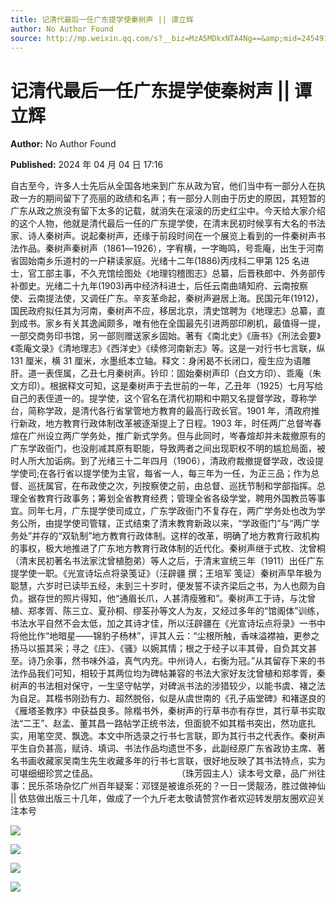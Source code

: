 ```yaml
---
title: 记清代最后一任广东提学使秦树声 || 谭立辉
author: No Author Found
source: http://mp.weixin.qq.com/s?__biz=MzA5MDkxNTA4Ng==&amp;mid=2454914876&amp;idx=1&amp;sn=b937a132d10f6b641d5568c5ebbe745c&amp;chksm=87a3cf5db0d4464bf3b6cd3fd48561d9265764707f2dc32a48a3aba403780aa1f47d854ce406&poc_token=HJ_Do2ejHyO-wNZGG8Q1S8FdPgy1YBBEob-nUEme
---
```


# 记清代最后一任广东提学使秦树声 || 谭立辉

**Author:** No Author Found

**Published:** 2024 年 04 月 04 日 17:16

自古至今，许多人士先后从全国各地来到广东从政为官，他们当中有一部分人在执政一方的期间留下了亮丽的政绩和名声；有一部分人则由于历史的原因，其短暂的广东从政之旅没有留下太多的记载，就消失在滚滚的历史红尘中。今天给大家介绍的这个人物，他就是清代最后一任的广东提学使，在清末民初时候享有大名的书法家、诗人秦树声。说起秦树声，还缘于前段时间在一个展览上看到的一件秦树声书法作品。秦树声秦树声（1861―1926），字宥横，一字晦鸣，号乖庵，出生于河南省固始南乡乐道村的一户耕读家庭。光绪十二年(1886)丙戌科二甲第 125 名进士，官工部主事，不久充馆绘图处《地理钧稽图志》总纂，后晋秩郎中、外务部传补御史。光绪二十九年(1903)再中经济科进士，后任云南曲靖知府、云南按察使、云南提法使，又调任广东。辛亥革命起，秦树声避居上海。民国元年(1912)，国民政府拟任其为河南，秦树声不应，移居北京，清史馆聘为《地理志》总纂，直到成书。家乡有关其逸闻颇多，唯有他在全国最先引进两部印刷机，最值得一提，一部交商务印书馆，另一部则赠送家乡固始。著有《南北史》《唐书》《刑法会要》《乖庵文录》《清地理志》《西洋史》《续修河南新志》等。这是一对行书七言联，纵 131 厘米，横 31 厘米，水墨纸本立轴。释文：身闲曷不长闭口，瘦生应为语雕肝。道一表侄属，乙丑七月秦树声。钤印：固始秦树声印（白文方印）、乖庵（朱文方印）。根据释文可知，这是秦树声于去世前的一年，乙丑年（1925）七月写给自己的表侄道一的。提学使，这个官名在清代初期和中期又名提督学政，尊称学台，简称学政，是清代各行省掌管地方教育的最高行政长官。1901 年，清政府推行新政，地方教育行政体制改革被逐渐提上了日程。1903 年，时任两广总督岑春煊在广州设立两广学务处，推广新式学务。但与此同时，岑春煊却并未裁撤原有的广东学政衙门，也没削减其原有职能，导致两者之间出现职权不明的尴尬局面，被时人所大加诟病。到了光绪三十二年四月（1906），清政府裁撤提督学政，改设提学使司;在各行省以提学使为主官，每省一人，每三年为一任，为正三品；作为总督、巡抚属官，在布政使之次，列按察使之前，由总督、巡抚节制和学部指挥。总理全省教育行政事务；筹划全省教育经费；管理全省各级学堂，聘用外国教员等事宜。同年七月，广东提学使司成立，广东学政衙门不复存在，两广学务处也改为学务公所，由提学使司管辖，正式结束了清末教育新政以来，“学政衙门”与“两广学务处”并存的“双轨制”地方教育行政体制。这样的改革，明确了地方教育行政机构的事权，极大地推进了广东地方教育行政体制的近代化。秦树声继于式枚、沈曾桐（清末民初著名书法家沈曾植胞弟）等人之后，于清末宣统三年（1911）出任广东提学使一职。《光宣诗坛点将录笺证》（汪辟疆 撰；王培军 笺证）秦树声早年极为聪慧，六岁时已读毕五经，未到三十岁时，便发誓不读齐梁后之书，为人也颇为自负。据存世的照片得知，他“通眉长爪，人甚清瘦雅和”。秦树声工于诗，与沈曾植、郑孝胥、陈三立、夏孙桐、缪荃孙等文人为友，又经过多年的“馆阁体”训练，书法水平自然不会太低，加之其诗才佳，所以汪辟疆在《光宣诗坛点将录》一书中将他比作“地暗星——锦豹子杨林”，评其人云：“尘根所触，香味溢襟袖，更参之扬马以振其采；寻之《庄》、《骚》以婉其情；根之于经子以丰其骨，自负其文甚至。诗乃余事，然书味外溢，真气内充。中州诗人，右衡为冠。”从其留存下来的书法作品我们可知，相较于其两位均为碑帖兼容的书法大家好友沈曾植和郑孝胥，秦树声的书法相对保守，一生坚守帖学，对碑派书法的涉猎较少，以能书虞、褚之法为自足。其楷书刚劲有力、超然脱俗，似是从虞世南的《孔子庙堂碑》和褚遂良的《雁塔圣教序》中获益良多。除楷书外，秦树声的行草书亦有存世，其行草书实取法“二王”、赵孟、董其昌一路帖学正统书法，但面貌不如其楷书突出，然功底扎实，用笔空灵、飘逸。本文中所选录之行书七言联，即为其行书之代表作。秦树声平生自负甚高，赋诗、填词、书法作品均遗世不多，此副经原广东省政协主席、著名书画收藏家吴南生先生收藏多年的行书七言联，很好地反映了其书法特点，实为可堪细细珍赏之佳品。                                （珠芳园主人）读本号文章，品广州往事：民乐茶场杂忆广州百年疑案：邓铿是被谁杀死的？一日一煲靓汤，胜过做神仙 || 依慈做出版三十几年，做成了一个九斤老太敬请赞赏作者欢迎转发朋友圈欢迎关注本号

![](https://mmbiz.qpic.cn/mmbiz_jpg/PJWG74pLsMaf2q4NknZyC9ibJI6833stHxvJFY2kyH71QsiaqjGnS7Bt7I2DibhuILy8XxwAxWlDG2eHyfOMHSgrg/640)

![](https://mmbiz.qpic.cn/mmbiz_gif/Ljib4So7yuWj0euzhSSicTsfxP6FrZnOtmDxU1mZVfP2eY8XX7VxQfZ0OomE4OiaeibmPULK8W9BD0thEo2wwyGACg/640?wx_fmt=gif&from=appmsg)

![](https://mmbiz.qpic.cn/mmbiz_jpg/PJWG74pLsMaf2q4NknZyC9ibJI6833stHyYh7j3cYmgSlKf5GqjfiabhuZ5jQHwKh0zWe0QoZaqKaDQHhzOqO7lA/640)

![](https://mmbiz.qpic.cn/mmbiz_jpg/PJWG74pLsMaf2q4NknZyC9ibJI6833stHko2whLbqYoayHibJcd11KmPEzpjOjFohgtWib1HTG2MNOQFaP5Em4jCg/640)

